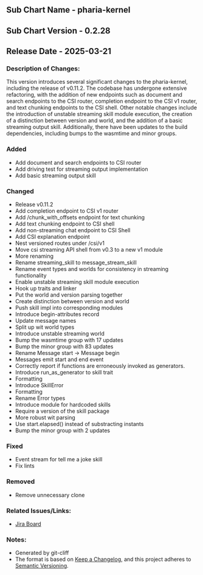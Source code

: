 ## Sub Chart Name - pharia-kernel
## Sub Chart Version - 0.2.28
## Release Date - 2025-03-21

### Description of Changes:

This version introduces several significant changes to the pharia-kernel, including the release of v0.11.2. The codebase has undergone extensive refactoring, with the addition of new endpoints such as document and search endpoints to the CSI router, completion endpoint to the CSI v1 router, and text chunking endpoints to the CSI shell. Other notable changes include the introduction of unstable streaming skill module execution, the creation of a distinction between version and world, and the addition of a basic streaming output skill. Additionally, there have been updates to the build dependencies, including bumps to the wasmtime and minor groups.

### Added

- Add document and search endpoints to CSI router
- Add driving test for streaming output implementation
- Add basic streaming output skill

### Changed

- Release v0.11.2
- Add completion endpoint to CSI v1 router
- Add /chunk_with_offsets endpoint for text chunking
- Add text chunking endpoint to CSI shell
- Add non-streaming chat endpoint to CSI Shell
- Add CSI explanation endpoint
- Nest versioned routes under /csi/v1
- Move csi streaming API shell from v0.3 to a new v1 module
- More renaming
- Rename streaming_skill to message_stream_skill
- Rename event types and worlds for consistency in streaming functionality
- Enable unstable streaming skill module execution
- Hook up traits and linker
- Put the world and version parsing together
- Create distinction between version and world
- Push skill impl into corresponding modules
- Introduce begin-attributes record
- Update message names
- Split up wit world types
- Introduce unstable streaming world
- Bump the wasmtime group with 17 updates
- Bump the minor group with 83 updates
- Rename Message start -> Message begin
- Messages emit start and end event
- Correctly report if functions are erroneously invoked as generators.
- Introduce run_as_generator to skill trait
- Formatting
- Introduce SkillError
- Formatting
- Rename Error types
- Introduce module for hardcoded skills
- Require a version of the skill package
- More robust wit parsing
- Use start.elapsed() instead of substracting instants
- Bump the minor group with 2 updates

### Fixed

- Event stream for tell me a joke skill
- Fix lints

### Removed

- Remove unnecessary clone

### Related Issues/Links:
- [Jira Board](https://aleph-alpha.atlassian.net/jira/software/projects/PK/boards/160)

### Notes:
- Generated by git-cliff
- The format is based on [Keep a Changelog](https://keepachangelog.com/en/1.0.0/),
and this project adheres to [Semantic Versioning](https://semver.org/spec/v2.0.0.html).
